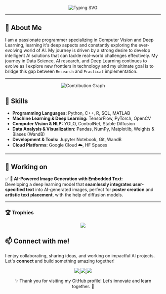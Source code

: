 <p align="center">
  <img src="https://readme-typing-svg.demolab.com?font=Fira+Code&size=40&pause=1000&color=FFFFFF&center=true&vCenter=true&width=1000&height=80&lines=Hello+there%2C+I+am+Subhansh+Malviya" alt="Typing SVG" />
</p>

---
## 🚀 About Me  
I am a passionate programmer specializing in Computer Vision and Deep Learning, learning it's deep aspects and constantly exploring the ever-evolving world of AI. My journey is driven by a strong desire to develop intelligent AI solutions that can tackle real-world challenges effectively. My journey in Data Science, AI research, and Deep Learning continues to evolve as I explore new frontiers in technology and my ultimate goal is to bridge this gap between `Research` and `Practical` implementation.

---
<p align="center">
  <img src="https://github-readme-activity-graph.vercel.app/graph?username=subh-775&theme=react-dark&hide_border=true&custom_title=Contribution%20Graph&area=true&point=false&line=31C442&area_color=21914A" alt="Contribution Graph"/>
</p>

## 🎯 Skills  
- **Programming Languages:** Python, C++, R, SQL, MATLAB  
- **Machine Learning & Deep Learning:** TensorFlow, PyTorch, OpenCV  
- **Computer Vision & NLP:** YOLO, ControlNet, Stable Diffusion  
- **Data Analysis & Visualization:** Pandas, NumPy, Matplotlib, Weights & Biases (WandB)  
- **Development & Tools:** Jupyter Notebook, Git, WandB 
- **Cloud Platforms:** Google Cloud ☁️, HF Spaces  

---

## 🌱 Working on 
✅ **📸 AI-Powered Image Generation with Embedded Text:**  
Developing a deep learning model that **seamlessly integrates user-specified text** into AI-generated images, perfect for **poster creation** and **artistic text placement**, with the help of diffusion models.

---
### **🏆 Trophies**
<p align="center">
    <img src="https://github-profile-trophy.vercel.app/?username=subh-775&theme=dracula" />
</p>


## 📫 Connect with me!  
I enjoy collaborating, sharing ideas, and working on impactful AI projects. Let's **connect** and build something amazing together!  

<p align="center">
    <a href="https://huggingface.co/Subh775">
        <img src="https://img.shields.io/badge/HuggingFace-Models_&_Datasets-yellow?logo=huggingface" />
    </a>
    <a href="mailto:subhansh4268@gmail.com">
        <img src="https://img.shields.io/badge/Email-Contact_Me-red?logo=gmail&logoColor=white" />
    </a>
    <a href="https://www.linkedin.com/in/subhansh-malviya-a43b5b28b/">
        <img src="https://img.shields.io/badge/LinkedIn-Connect-blue?logo=linkedin&logoColor=white" />
    </a>
</p>

<p align="center">✨ Thank you for visiting my GitHub profile! Let’s innovate and learn together. 🚀</p>

